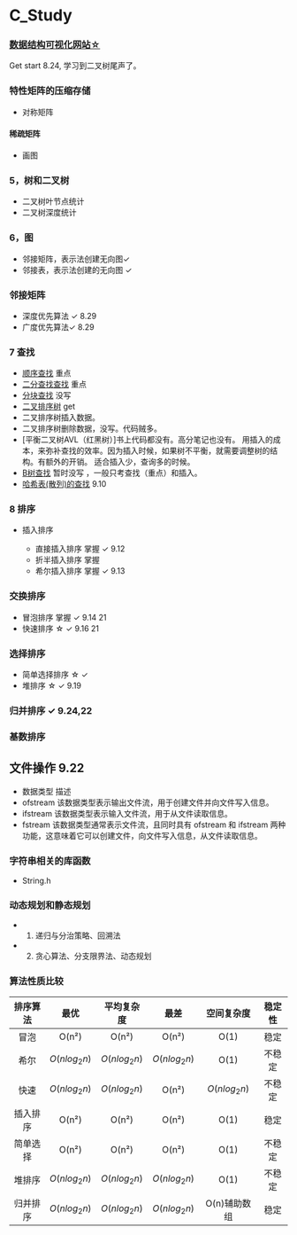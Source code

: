 <!--
 * @Author: zhangkangbin 
 * @Date: 2022-08-18 18:31:13
 * @LastEditors: zhangkangbin
 * @LastEditTime: 2022-12-12 23:35:19
 * @FilePath: \C_Study\README.md
-->
# C_Study

###
###   [数据结构可视化网站☆ ](https://www.cs.usfca.edu/~galles/visualization/Algorithms.html) 


Get start
8.24, 学习到二叉树尾声了。 

### 特性矩阵的压缩存储

- 对称矩阵

#### 稀疏矩阵
- 画图


### 5，树和二叉树
- 二叉树叶节点统计
-  二叉树深度统计


### 6，图
- 邻接矩阵，表示法创建无向图✓
- 邻接表，表示法创建的无向图 ✓

### 邻接矩阵
- 深度优先算法 ✓ 8.29
- 广度优先算法✓  8.29


### 7 查找

-   [顺序查找](chapter5_search/SequentialSearch.cpp) 重点
-   [二分查找查找](chapter5_search/BinarySearch.cpp)  重点
-   [分块查找]() 没写
-   [二叉排序树](chapter7_search/BinarySortSearch.cpp) get
- 二叉排序树插入数据。
- 二叉排序树删除数据，没写。代码贼多。
-   [平衡二叉树AVL（红黑树）]书上代码都没有。高分笔记也没有。
 用插入的成本，来弥补查找的效率。因为插入时候，如果树不平衡，就需要调整树的结构。有额外的开销。
 适合插入少，查询多的时候。
-   [B树查找]() 暂时没写 ，一般只考查找（重点）和插入。
-   [哈希表(散列)的查找](chapter5_search/HashSearch.cpp) 9.10

### 8 排序

-  插入排序

   - 直接插入排序 掌握 ✓ 9.12
   - 折半插入排序 掌握 
   - 希尔插入排序 掌握 ✓ 9.13

###   交换排序

- 冒泡排序 掌握 ✓ 9.14 21
- 快速排序 ☆  ✓ 9.16  21


###   选择排序
- 简单选择排序 ☆ ✓
- 堆排序 ☆ ✓ 9.19


###   归并排序 ✓ 9.24,22
###   基数排序

## 文件操作 9.22
- 数据类型	描述
- ofstream	该数据类型表示输出文件流，用于创建文件并向文件写入信息。
- ifstream	该数据类型表示输入文件流，用于从文件读取信息。
- fstream	该数据类型通常表示文件流，且同时具有 ofstream 和 ifstream 两种功能，这意味着它可以创建文件，向文件写入信息，从文件读取信息。



### 字符串相关的库函数

- String.h

### 动态规划和静态规划
- 1. 递归与分治策略、回溯法
- 2. 贪心算法、分支限界法、动态规划


###   算法性质比较


| 排序算法 |     最优     |  平均复杂度  |     最差     |  空间复杂度  | 稳定性 |
|:--------:|:------------:|:------------:|:------------:|:------------:|:------:|
|   冒泡   |    O(n²)     |    O(n²)     |    O(n²)     |     O(1)     |  稳定  |
|   希尔   | $O(nlog_2n)$ | $O(nlog_2n)$ | $O(nlog_2n)$ |     O(1)     | 不稳定 |
|   快速   | $O(nlog_2n)$ | $O(nlog_2n)$ |    O(n²)     | $O(nlog_2n)$ | 不稳定 |
| 插入排序 |    O(n²)     |    O(n²)     |    O(n²)     |     O(1)     |  稳定  |
| 简单选择 |    O(n²)     |    O(n²)     |    O(n²)     |     O(1)     | 不稳定 |
|  堆排序  | $O(nlog_2n)$ | $O(nlog_2n)$ | $O(nlog_2n)$ |     O(1)     | 不稳定 |
| 归并排序 | $O(nlog_2n)$ | $O(nlog_2n)$ | $O(nlog_2n)$ | O(n)辅助数组 |  稳定  |


